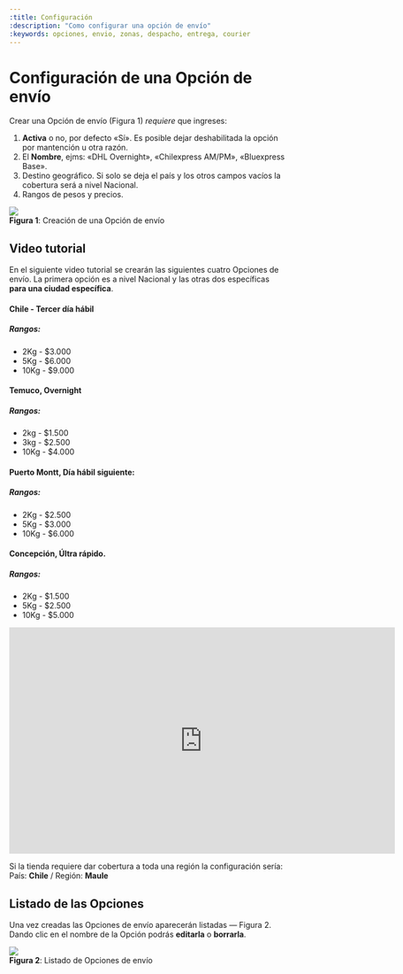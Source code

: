 ```yaml
---
:title: Configuración
:description: "Como configurar una opción de envío"
:keywords: opciones, envio, zonas, despacho, entrega, courier
---
```


# Configuración de una Opción de envío

Crear una Opción de envío (Figura 1) _requiere_ que ingreses:

1. <strong>Activa</strong> o no, por defecto «Sí». Es posible dejar deshabilitada la opción por mantención u otra razón.
2. El <strong>Nombre</strong>, ejms: «DHL Overnight», «Chilexpress AM/PM», «Bluexpress Base».
3. Destino geográfico. Si solo se deja el país y los otros campos vacíos la cobertura será a nivel Nacional.
4. Rangos de pesos y precios.

<div class="captura">
  <div class="c-contenido">
    <img src="/img/configuracion/shipping_zones_editing2.png">
  </div>
  <div class="c-pie"><strong>Figura 1</strong>: Creación de una Opción de envío</div>
</div>

## Video tutorial 

En el siguiente video tutorial se crearán las siguientes cuatro Opciones de envío. La primera opción es
a nivel Nacional y las otras dos específicas **para una ciudad específica**. 

<h4>Chile - Tercer día hábil</h4>
<h5>Rangos:</h5>

* 2Kg - $3.000
* 5Kg - $6.000
* 10Kg - $9.000

<h4>Temuco, Overnight </h4>

<h5> Rangos:</h5>

* 2kg - $1.500
* 3kg - $2.500
* 10Kg - $4.000

<h4>Puerto Montt, Día hábil siguiente:</h4>

<h5> Rangos:</h5>

* 2Kg - $2.500
* 5Kg - $3.000
* 10Kg - $6.000

<h4>Concepción, Últra rápido.</h4> 

<h5> Rangos:</h5>

* 2Kg - $1.500
* 5Kg - $2.500
* 10Kg - $5.000

<iframe width="698" height="409" src="https://www.youtube.com/embed/fqVNinCTOUM" frameborder="0" allow="autoplay; encrypted-media" allowfullscreen></iframe>

<div class="note info">
  <p> Si la tienda requiere dar cobertura a toda una región la configuración sería: País: <strong>Chile</strong> / Región: <strong>Maule</strong> </p>
</div>

## Listado de las Opciones

Una vez creadas las Opciones de envío aparecerán listadas — Figura 2. Dando clic en el nombre de la Opción podrás **editarla** o **borrarla**.

<div class="captura">
  <div class="c-contenido">
    <img src="/img/configuracion/shipping_zones_show_result.png">
  </div>
  <div class="c-pie"><strong>Figura 2</strong>: Listado de Opciones de envío</div>
</div>
